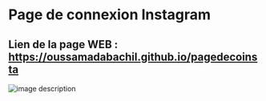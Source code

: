 # Page de connexion Instagram 

## Lien de la page WEB : https://oussamadabachil.github.io/pagedecoinsta




![image description](https://cdn.dribbble.com/users/2395254/screenshots/4954649/insta-mobile.gif)

